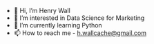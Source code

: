 - 👋 Hi, I’m Henry Wall
- 👀 I’m interested in Data Science for Marketing
- 🌱 I’m currently learning Python
- 📫 How to reach me - h.wallcache@gmail.com

<!---
wallcache/wallcache is a ✨ special ✨ repository because its `README.md` (this file) appears on your GitHub profile.
You can click the Preview link to take a look at your changes.
--->
